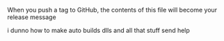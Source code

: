 When you push a tag to GitHub, the contents of this file will become your release message

i dunno how to make auto builds dlls and all that stuff send help